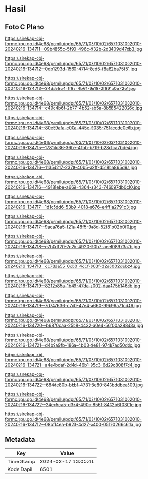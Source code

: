 # Hasil

## Foto C Plano

https://sirekap-obj-formc.kpu.go.id/4e68/pemilu/pdpr/65/71/03/10/02/6571031002010-20240216-134711--09b4855c-5f90-496c-932b-2d3409d47db3.jpg

https://sirekap-obj-formc.kpu.go.id/4e68/pemilu/pdpr/65/71/03/10/02/6571031002010-20240216-134712--0db1293d-1560-47f4-8ed5-f8a82ba75f51.jpg

https://sirekap-obj-formc.kpu.go.id/4e68/pemilu/pdpr/65/71/03/10/02/6571031002010-20240216-134713--34da55c4-ff8a-4b61-9e18-2f891a0e72e1.jpg

https://sirekap-obj-formc.kpu.go.id/4e68/pemilu/pdpr/65/71/03/10/02/6571031002010-20240216-134714--c49d4b6f-2b77-4b52-ab5a-8b585422026c.jpg

https://sirekap-obj-formc.kpu.go.id/4e68/pemilu/pdpr/65/71/03/10/02/6571031002010-20240216-134714--80e59afa-c00a-445e-9035-751dccde0e6b.jpg

https://sirekap-obj-formc.kpu.go.id/4e68/pemilu/pdpr/65/71/03/10/02/6571031002010-20240216-134715--1781dc36-36be-41bb-b719-b28cfca7bde4.jpg

https://sirekap-obj-formc.kpu.go.id/4e68/pemilu/pdpr/65/71/03/10/02/6571031002010-20240216-134716--11354217-2379-40b5-a2ff-d518ba865d9a.jpg

https://sirekap-obj-formc.kpu.go.id/4e68/pemilu/pdpr/65/71/03/10/02/6571031002010-20240216-134716--49181ebe-a669-4364-a343-746097db0c10.jpg

https://sirekap-obj-formc.kpu.go.id/4e68/pemilu/pdpr/65/71/03/10/02/6571031002010-20240216-134717--1d1c5dd6-53b9-4018-a676-e4ff1a2791c3.jpg

https://sirekap-obj-formc.kpu.go.id/4e68/pemilu/pdpr/65/71/03/10/02/6571031002010-20240216-134717--9aca76a5-f21a-48f5-9a8d-52f81b02b0f0.jpg

https://sirekap-obj-formc.kpu.go.id/4e68/pemilu/pdpr/65/71/03/10/02/6571031002010-20240216-134718--e7b0df20-7c2b-4920-90b7-aee108973a7b.jpg

https://sirekap-obj-formc.kpu.go.id/4e68/pemilu/pdpr/65/71/03/10/02/6571031002010-20240216-134718--cc78da55-0cb0-4ccf-863f-32a8002deb24.jpg

https://sirekap-obj-formc.kpu.go.id/4e68/pemilu/pdpr/65/71/03/10/02/6571031002010-20240216-134719--8212b85a-1b49-47da-a002-daa475b146db.jpg

https://sirekap-obj-formc.kpu.go.id/4e68/pemilu/pdpr/65/71/03/10/02/6571031002010-20240216-134719--7d747636-c7d0-47e4-a660-99b96a71cd46.jpg

https://sirekap-obj-formc.kpu.go.id/4e68/pemilu/pdpr/65/71/03/10/02/6571031002010-20240216-134720--b6870caa-25b8-4432-a0e4-56f00a28843a.jpg

https://sirekap-obj-formc.kpu.go.id/4e68/pemilu/pdpr/65/71/03/10/02/6571031002010-20240216-134721--d4b9a9fb-186a-4b03-9e81-974b7ad50ddc.jpg

https://sirekap-obj-formc.kpu.go.id/4e68/pemilu/pdpr/65/71/03/10/02/6571031002010-20240216-134721--a4e4bdaf-2d4d-46b1-95c3-6d29c808f7d4.jpg

https://sirekap-obj-formc.kpu.go.id/4e68/pemilu/pdpr/65/71/03/10/02/6571031002010-20240216-134722--684de80b-bbbf-4731-8e80-843bddbea509.jpg

https://sirekap-obj-formc.kpu.go.id/4e68/pemilu/pdpr/65/71/03/10/02/6571031002010-20240216-134722--24ec5ca5-d354-490c-856f-8432b6f0301e.jpg

https://sirekap-obj-formc.kpu.go.id/4e68/pemilu/pdpr/65/71/03/10/02/6571031002010-20240216-134712--08bf14ea-b923-4d27-a400-05190266c6da.jpg


## Metadata

| Key        | Value               |
| ---------- | ------------------- |
| Time Stamp | 2024-02-17 13:05:41 |
| Kode Dapil | 6501                |



